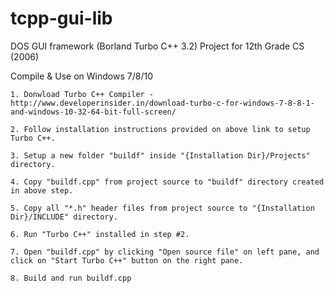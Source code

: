 # tcpp-gui-lib
DOS GUI framework (Borland Turbo C++ 3.2)
Project for 12th Grade CS (2006)

Compile & Use on Windows 7/8/10
	
	1. Donwload Turbo C++ Compiler - 
	http://www.developerinsider.in/download-turbo-c-for-windows-7-8-8-1-and-windows-10-32-64-bit-full-screen/
	
	2. Follow installation instructions provided on above link to setup Turbo C++.
	
	3. Setup a new folder "buildf" inside "{Installation Dir}/Projects" directory.
	
	4. Copy "buildf.cpp" from project source to "buildf" directory created in above step.
	
	5. Copy all "*.h" header files from project source to "{Installation Dir}/INCLUDE" directory.
	
	6. Run "Turbo C++" installed in step #2. 
	
	7. Open "buildf.cpp" by clicking "Open source file" on left pane, and click on "Start Turbo C++" button on the right pane.
	
	8. Build and run buildf.cpp

